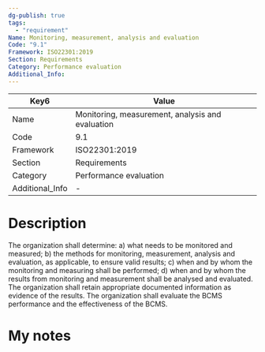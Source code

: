 ```yaml
---
dg-publish: true
tags:
  - "requirement"
Name: Monitoring, measurement, analysis and evaluation
Code: "9.1"
Framework: ISO22301:2019
Section: Requirements
Category: Performance evaluation
Additional_Info: 
---
```


<div><table class="dataview table-view-table"><thead class="table-view-thead"><tr class="table-view-tr-header"><th class="table-view-th"><span>Key</span><span class="dataview small-text">6</span></th><th class="table-view-th"><span>Value</span></th></tr></thead><tbody class="table-view-tbody"><tr><td><span>Name</span></td><td><span>Monitoring, measurement, analysis and evaluation</span></td></tr><tr><td><span>Code</span></td><td><span>9.1</span></td></tr><tr><td><span>Framework</span></td><td><span>ISO22301:2019</span></td></tr><tr><td><span>Section</span></td><td><span>Requirements</span></td></tr><tr><td><span>Category</span></td><td><span>Performance evaluation</span></td></tr><tr><td><span>Additional_Info</span></td><td><span>-</span></td></tr></tbody></table></div>

# Description

The organization shall determine: a) what needs to be monitored and measured; b) the methods for monitoring, measurement, analysis and evaluation, as applicable, to ensure valid results; c) when and by whom the monitoring and measuring shall be performed; d) when and by whom the results from monitoring and measurement shall be analysed and evaluated. The organization shall retain appropriate documented information as evidence of the results. The organization shall evaluate the BCMS performance and the effectiveness of the BCMS. 

# My notes
